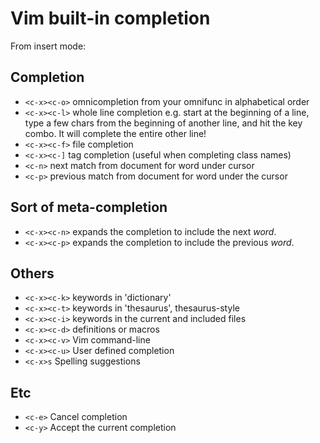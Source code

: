 # Vim built-in completion

From insert mode:

## Completion

* `<c-x><c-o>` omnicompletion from your omnifunc in alphabetical order
* `<c-x><c-l>` whole line completion e.g. start at the beginning of a line, type a few chars from the beginning of another line, and hit the key combo. It will complete the entire other line!
* `<c-x><c-f>` file completion
* `<c-x><c-]` tag completion (useful when completing class names)
* `<c-n>` next match from document for word under cursor
* `<c-p>` previous match from document for word under the cursor

## Sort of meta-completion

* `<c-x><c-n>` expands the completion to include the next _word_.
* `<c-x><c-p>` expands the completion to include the previous _word_.

## Others

* `<c-x><c-k>` keywords in 'dictionary'
* `<c-x><c-t>` keywords in 'thesaurus', thesaurus-style
* `<c-x><c-i>` keywords in the current and included files
* `<c-x><c-d>` definitions or macros
* `<c-x><c-v>` Vim command-line
* `<c-x><c-u>` User defined completion
* `<c-x>s` Spelling suggestions

## Etc

* `<c-e>` Cancel completion
* `<c-y>` Accept the current completion
